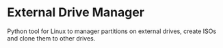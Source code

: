 # External Drive Manager
Python tool for Linux to manager partitions on external drives, create ISOs and clone them to other drives.
